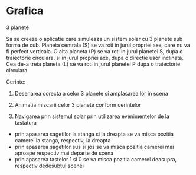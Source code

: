 # Grafica
3 planete

Sa se creeze o aplicatie care simuleaza un sistem solar cu 3 planete sub forma de cub. Planeta centrala (S) se va roti in jurul propriei axe, care nu va fi perfect verticala. O alta planeta (P) se va roti in jurul planetei S, dupa o traiectorie circulara, si in jurul propriei axe, dupa o directie usor inclinata. Cea de-a treia planeta (L) se va roti in jurul planetei P dupa o traiectorie circulara.

Cerinte:
1. Desenarea corecta a celor 3 planete si amplasarea lor in scena

2. Animatia miscarii celor 3 planete conform cerintelor

3. Navigarea prin sistemul solar prin utilizarea evenimentelor de la tastatura
- prin apasarea sagetilor la stanga si la dreapta se va misca pozitia camerei la stanga, respectiv, la dreapta
- prin apasarea sagetilor sus si jos se va misca pozitia camerei mai aproape respectiv mai departe de scena
- prin apasarea tastelor 1 si 0 se va misca pozitia camerei deasupra, respectiv dedesubtul scenei
